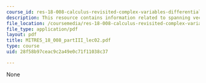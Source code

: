```yaml
---
course_id: res-18-008-calculus-revisited-complex-variables-differential-equations-and-linear-algebra-fall-2011
description: This resource contains information related to spanning vectors.
file_location: /coursemedia/res-18-008-calculus-revisited-complex-variables-differential-equations-and-linear-algebra-fall-2011/28f58b97ceac9c2a49e0c71f11038c37_MITRES_18_008_partIII_lec02.pdf
file_type: application/pdf
layout: pdf
title: MITRES_18_008_partIII_lec02.pdf
type: course
uid: 28f58b97ceac9c2a49e0c71f11038c37

---
```

None